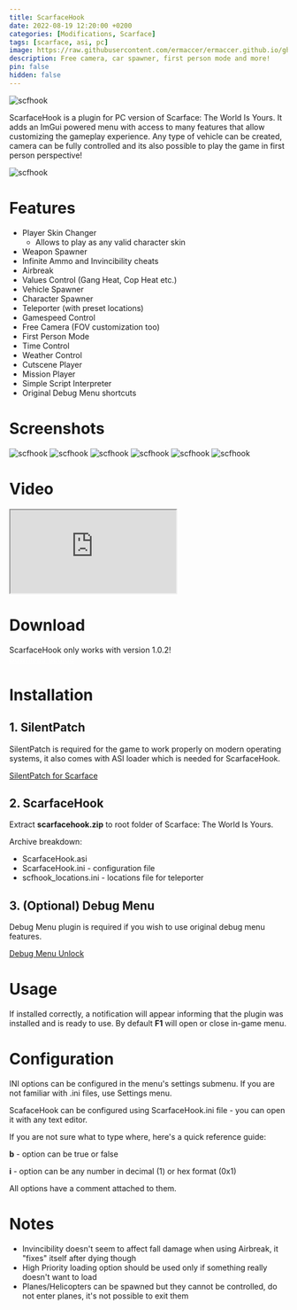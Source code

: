 ```yaml
---
title: ScarfaceHook
date: 2022-08-19 12:20:00 +0200
categories: [Modifications, Scarface]
tags: [scarface, asi, pc]   
image: https://raw.githubusercontent.com/ermaccer/ermaccer.github.io/gh-pages/assets/mods/scf/sfchook/menu.jpg
description: Free camera, car spawner, first person mode and more!
pin: false
hidden: false
---
```


 <img class="img-fluid mx-auto" alt="scfhook" src="{% link assets/projects/scfhook_logo_export.png %}">


ScarfaceHook is a plugin for PC version of Scarface: The World Is Yours. It adds an ImGui powered menu with access to many features that
allow customizing the gameplay experience. Any type of vehicle can be created, camera can be fully controlled and its also possible to play
the game in first person perspective!

 <img class="img-fluid mx-auto" alt="scfhook" src="{% link assets/mods/scf/scfhook/menu.jpg %}">


# Features
- Player Skin Changer
  - Allows to play as any valid character skin
- Weapon Spawner
- Infinite Ammo and Invincibility cheats
- Airbreak
- Values Control (Gang Heat, Cop Heat etc.)
- Vehicle Spawner
- Character Spawner
- Teleporter (with preset locations)
- Gamespeed Control
- Free Camera (FOV customization too)
- First Person Mode
- Time Control
- Weather Control
- Cutscene Player
- Mission Player
- Simple Script Interpreter
- Original Debug Menu shortcuts 



# Screenshots
<img class="img-fluid mx-auto" alt="scfhook" src="{% link assets/mods/scf/scfhook/1.jpg %}">
<img class="img-fluid mx-auto" alt="scfhook" src="{% link assets/mods/scf/scfhook/2.jpg %}">
<img class="img-fluid mx-auto" alt="scfhook" src="{% link assets/mods/scf/scfhook/3.jpg %}">
<img class="img-fluid mx-auto" alt="scfhook" src="{% link assets/mods/scf/scfhook/4.jpg %}">
<img class="img-fluid mx-auto" alt="scfhook" src="{% link assets/mods/scf/scfhook/5.jpg %}">
<img class="img-fluid mx-auto" alt="scfhook" src="{% link assets/mods/scf/scfhook/6.jpg %}">


# Video
<div class="embed-responsive embed-responsive-16by9">
  <iframe class="embed-responsive-item" src="https://www.youtube.com/embed/wrO5L77bNWA" allowfullscreen></iframe>
</div>

# Download

<div class="alert bg-dark">
 ScarfaceHook only works with version 1.0.2!
</div>


<a class="btn btn-block btn-dark bg-dark text-gray btn-lg" style="color: white;" href="https://github.com/ermaccer/ScarfaceMenu/releases/latest/download/scarfacehook.zip" role="button">
<i class="fas fa-download"></i>
Download
</a>

<a class="btn btn-block btn-dark bg-dark text-gray btn-lg" style="color: white;" href="https://github.com/ermaccer/ScarfaceMenu/" role="button">
<i class="fab fa-github"></i>
Source
</a>

# Installation 

## 1. SilentPatch
SilentPatch is required for the game to work properly on modern operating systems, it also comes with ASI loader which is
needed for ScarfaceHook. 

[SilentPatch for Scarface](https://cookieplmonster.github.io/mods/scarface/)


## 2. ScarfaceHook
Extract **scarfacehook.zip** to root folder of Scarface: The World Is Yours.

Archive breakdown:

 - ScarfaceHook.asi 
 - ScarfaceHook.ini - configuration file
 - scfhook_locations.ini - locations file for teleporter



## 3. (Optional) Debug Menu
Debug Menu plugin is required if you wish to use original debug menu features.

[Debug Menu Unlock](https://ermaccer.github.io/posts/scarfacedebugmenu/)





# Usage

If installed correctly, a notification will appear informing that the plugin was installed
and is ready to use. By default **F1** will open or close in-game menu.


# Configuration


<div class="alert bg-dark">
 INI options can be configured in the menu's settings submenu. If you are not familiar with .ini files, use Settings menu.
</div>




ScafaceHook can be configured using ScarfaceHook.ini file - you can open it with any text editor.


If you are not sure what to type where, here's a quick reference guide:

**b** - option can be true or false

**i** - option can be any number in decimal (1) or hex format (0x1)

All options have a comment attached to them.


# Notes
- Invincibility doesn't seem to affect fall damage when using Airbreak, it "fixes" itself after dying though
- High Priority loading option should be used only if something really doesn't want to load
- Planes/Helicopters can be spawned but they cannot be controlled, do not enter planes, it's not possible to exit them


